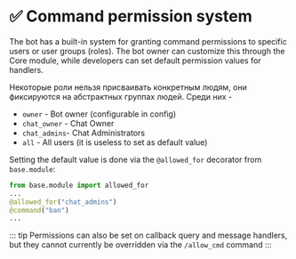 # ✅ Command permission system

The bot has a built-in system for granting command permissions to specific users or user groups (roles). The bot owner can customize this through the Core module, while developers can set default permission values for handlers.

Некоторые роли нельзя присваивать конкретным людям, они фиксируются на абстрактных группах людей. Среди них -

- `owner` - Bot owner (configurable in config)
- `chat_owner` - Chat Owner
- `chat_admins`- Chat Administrators
- `all` - All users (it is useless to set as default value)

Setting the default value is done via the `@allowed_for` decorator from `base.module`:

```python
from base.module import allowed_for
...
@allowed_for("chat_admins")
@command("ban")
...
```
::: tip
Permissions can also be set on callback query and message handlers, but they cannot currently be overridden via the `/allow_cmd` command
:::